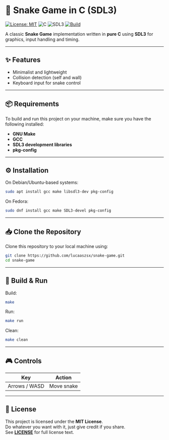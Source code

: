 # 🐍 Snake Game in C (SDL3)

[![License: MIT](https://img.shields.io/badge/License-MIT-yellow.svg)](./LICENSE)
![C](https://img.shields.io/badge/Language-C-blue.svg)
![SDL3](https://img.shields.io/badge/SDL-3-green.svg)
[![Build](https://img.shields.io/badge/Build-Makefile-orange.svg)](#build--run)

A classic **Snake Game** implementation written in **pure C** using **SDL3** for graphics, input handling and timing.

---

## ✨ Features

- Minimalist and lightweight
- Collision detection (self and wall)
- Keyboard input for snake control

---

## 📦 Requirements

To build and run this project on your machine, make sure you have the following installed:

- **GNU Make**
- **GCC**
- **SDL3 development libraries**
- **pkg-config**

---

## ⚙️ Installation

On Debian/Ubuntu-based systems:

```bash
sudo apt install gcc make libsdl3-dev pkg-config
```

On Fedora:

```bash
sudo dnf install gcc make SDL3-devel pkg-config
```

---

## 📥 Clone the Repository

Clone this repository to your local machine using:

```bash
git clone https://github.com/lucaaszsx/snake-game.git
cd snake-game
```

---

## 🚀 Build & Run

Build:

```bash
make
```

Run:

```bash
make run
```

Clean:

```bash
make clean
```

---

## 🎮 Controls

| Key         | Action       |
|-------------|--------------|
| Arrows / WASD | Move snake |

---

## 📜 License

This project is licensed under the **MIT License**.  
Do whatever you want with it, just give credit if you share.  
See **[LICENSE](./LICENSE)** for full license text.
